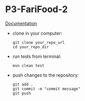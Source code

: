 # P3-FariFood-2
[Documentation](https://docs.google.com/document/d/11255qriuOh6-U5rR2cD0ApwNPYnQP9kLILVVHIfbmdc/edit)

<ul>
<li>
clone in your computer: 

```
git clone your_repo_url
cd your_repo_dir
```
</li>

<li>
run tests from terminal:

```
mvn clean test
```
</li>

<li>
push changes to the repository:

```
git add . 
git commit -m "commit message"
git push
```
</li>
</ul>
